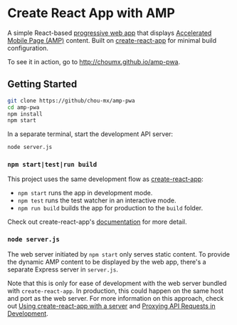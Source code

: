 # Create React App with AMP

A simple React-based [progressive web app](https://addyosmani.com/blog/getting-started-with-progressive-web-apps/) that displays [Accelerated Mobile Page (AMP)](https://ampproject.org) content. Built on [create-react-app](https://github.com/facebookincubator/create-react-app) for minimal build configuration.

To see it in action, go to http://choumx.github.io/amp-pwa.

## Getting Started

```sh
git clone https://github/chou-mx/amp-pwa
cd amp-pwa
npm install
npm start
```

In a separate terminal, start the development API server:
```sh
node server.js
```

### `npm start|test|run build`

This project uses the same development flow as [create-react-app](https://github.com/facebookincubator/create-react-app#npm-start):

- `npm start` runs the app in development mode.
- `npm test` runs the test watcher in an interactive mode.
- `npm run build` builds the app for production to the `build` folder.

Check out create-react-app's [documentation](https://github.com/facebookincubator/create-react-app#npm-start) for more detail.

### `node server.js`

The web server initiated by `npm start` only serves static content. To provide the dynamic AMP content to be displayed by the web app, there's a separate Express server in `server.js`.

Note that this is only for ease of development with the web server bundled with `create-react-app`. In production, this could happen on the same host and port as the web server. For more information on this approach, check out [Using create-react-app with a server](https://www.fullstackreact.com/articles/using-create-react-app-with-a-server/) and [Proxying API Requests in Development](https://github.com/facebookincubator/create-react-app/blob/master/template/README.md#proxying-api-requests-in-development).
